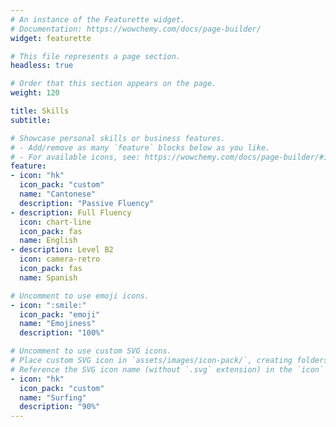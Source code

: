```yaml
---
# An instance of the Featurette widget.
# Documentation: https://wowchemy.com/docs/page-builder/
widget: featurette

# This file represents a page section.
headless: true

# Order that this section appears on the page.
weight: 120

title: Skills
subtitle:

# Showcase personal skills or business features.
# - Add/remove as many `feature` blocks below as you like.
# - For available icons, see: https://wowchemy.com/docs/page-builder/#icons
feature:
- icon: "hk"
  icon_pack: "custom"
  name: "Cantonese"
  description: "Passive Fluency"
- description: Full Fluency
  icon: chart-line
  icon_pack: fas
  name: English
- description: Level B2
  icon: camera-retro
  icon_pack: fas
  name: Spanish

# Uncomment to use emoji icons.
- icon: ":smile:"
  icon_pack: "emoji"
  name: "Emojiness"
  description: "100%"  

# Uncomment to use custom SVG icons.
# Place custom SVG icon in `assets/images/icon-pack/`, creating folders if necessary.
# Reference the SVG icon name (without `.svg` extension) in the `icon` field.
- icon: "hk"
  icon_pack: "custom"
  name: "Surfing"
  description: "90%"
---
```

